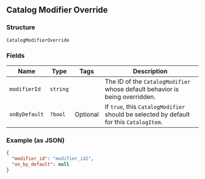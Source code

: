 ## Catalog Modifier Override

### Structure

`CatalogModifierOverride`

### Fields

| Name | Type | Tags | Description |
|  --- | --- | --- | --- |
| `modifierId` | `string` |  | The ID of the `CatalogModifier` whose default behavior is being overridden. |
| `onByDefault` | `?bool` | Optional | If `true`, this `CatalogModifier` should be selected by default for this `CatalogItem`. |

### Example (as JSON)

```json
{
  "modifier_id": "modifier_id2",
  "on_by_default": null
}
```

